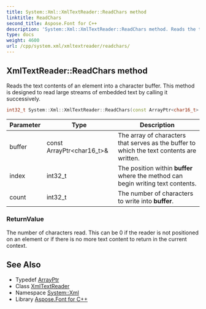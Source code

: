 ```yaml
---
title: System::Xml::XmlTextReader::ReadChars method
linktitle: ReadChars
second_title: Aspose.Font for C++
description: 'System::Xml::XmlTextReader::ReadChars method. Reads the text contents of an element into a character buffer. This method is designed to read large streams of embedded text by calling it successively in C++.'
type: docs
weight: 4600
url: /cpp/system.xml/xmltextreader/readchars/
---
```

## XmlTextReader::ReadChars method


Reads the text contents of an element into a character buffer. This method is designed to read large streams of embedded text by calling it successively.

```cpp
int32_t System::Xml::XmlTextReader::ReadChars(const ArrayPtr<char16_t> &buffer, int32_t index, int32_t count)
```


| Parameter | Type | Description |
| --- | --- | --- |
| buffer | const ArrayPtr\<char16_t\>\& | The array of characters that serves as the buffer to which the text contents are written. |
| index | int32_t | The position within **buffer** where the method can begin writing text contents. |
| count | int32_t | The number of characters to write into **buffer**. |

### ReturnValue

The number of characters read. This can be 0 if the reader is not positioned on an element or if there is no more text content to return in the current context.

## See Also

* Typedef [ArrayPtr](../../../system/arrayptr/)
* Class [XmlTextReader](../)
* Namespace [System::Xml](../../)
* Library [Aspose.Font for C++](../../../)
